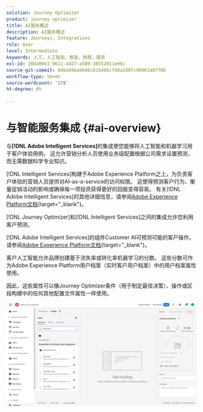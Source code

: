 ```yaml
---
solution: Journey Optimizer
product: journey optimizer
title: AI服务概述
description: AI服务概述
feature: Journeys, Integrations
role: User
level: Intermediate
keywords: 人工，人工智能，智能，旅程，服务
exl-id: 20da09e1-0611-4d27-a589-30552011e06c
source-git-commit: 84beb9ba9646cb1b40bcfd8a180fc98963a8ff0b
workflow-type: tm+mt
source-wordcount: '178'
ht-degree: 0%

---
```


# 与智能服务集成 {#ai-overview}

与&#x200B;**[!DNL Adobe Intelligent Services]**&#x200B;的集成使您能够将人工智能和机器学习用于客户体验用例。 这允许营销分析人员使用业务级配置根据公司需求设置预测，而无需数据科学专业知识。

[!DNL Intelligent Services]构建于Adobe Experience Platform之上，为负责客户体验的营销人员提供对AI-as-a-service的访问权限。 这使得预测客户行为、衡量促销活动的影响或确保每一项投资获得更好的回报变得容易。 有关[!DNL Adobe Intelligent Services]的其他详细信息，请参阅[Adobe Experience Platform文档](https://experienceleague.adobe.com/docs/experience-platform/intelligent-services/home.html?lang=zh-Hans){target="_blank"}。

[!DNL Journey Optimizer]和[!DNL Intelligent Services]之间的集成允许您利用客户预测。

[!DNL Adobe Intelligent Services]的组件Customer AI可预测可能的客户操作。 请参阅[Adobe Experience Platform文档](https://experienceleague.adobe.com/docs/experience-platform/intelligent-services/customer-ai/overview.html?lang=zh-Hans){target="_blank"}。

客户人工智能允许品牌创建基于流失率或转化率机器学习的分数。 这些分数可作为Adobe Experience Platform用户档案（实时客户用户档案）中的用户档案属性使用。

因此，这些属性可以像Journey Optimizer条件（用于制定最佳决策）、操作或区段构建中的任何其他配置文件属性一样使用。

![](assets/customer-ai.png)
